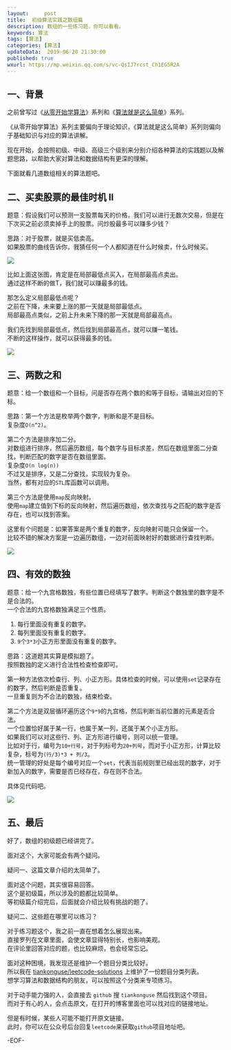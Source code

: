 ```yaml
---   
layout:     post  
title:  初级算法实践之数组篇  
description: 数组的一些练习题，你可以看看。  
keywords: 算法  
tags: [算法]    
categories: [算法]  
updateData:  2019-06-20 21:30:00  
published: true  
wxurl: https://mp.weixin.qq.com/s/vc-QsIJ7rcst_Ch1EG5R2A  
---  
```



## 一、背景  


之前曾写过《[从零开始学算法](https://mp.weixin.qq.com/s/i22rD_BuQK7ex1VrNvZHVg)》系列和《[算法就是这么简单](https://mp.weixin.qq.com/s/LiWtQsLKQRUrouQTmq_egA)》系列。  


《从零开始学算法》系列主要偏向于理论知识，《算法就是这么简单》系列则偏向于基础知识与对应的算法讲解。  


现在开始，会按照初级、中级、高级三个级别来分别介绍各种算法的实践题以及解题思路，以帮助大家对算法和数据结构有更深的理解。  


下面就看几道数组相关的算法题吧。  


## 二、买卖股票的最佳时机 II  


题意：假设我们可以预测一支股票每天的价格，我们可以进行无数次交易，但是在下次买之前必须卖掉手上的股票。问炒股最多可以赚多少钱？  


思路：对于股票，就是买低卖高。  
如果股票的曲线告诉你，我猜任何一个人都知道在什么时候卖，什么时候买。  



![](http://res.tiankonguse.com/images/2019/06/001.png)


比如上面这张图，肯定是在局部最低点买入，在局部最高点卖出。  
通过这样不断的做T，我们就可以赚最多的钱。  


那怎么定义局部最低点呢？  
之前在下降，未来要上涨的那一天就是局部最低点。  
局部最高点类似，之前上升未来下降的那一天就是局部最高点。  



我们先找到局部最低点，然后找到局部最高点，就可以赚一笔钱。  
不断的这样操作，就可以获得最多的钱。  


![](http://res.tiankonguse.com/images/2019/06/002.png)


## 三、两数之和  


题意：给一个数组和一个目标，问是否存在两个数的和等于目标，请输出对应的下标。  


思路：第一个方法是枚举两个数字，判断和是不是目标。  
复杂度`O(n^2)`。  


第二个方法是排序加二分。  
对数组进行排序，然后遍历数组，每个数字与目标求差，然后在数组里面二分查找，判断匹配的数字是否在数组里面。  
复杂度`O(n log(n))`  
不过又是排序，又是二分查找，实现较为复杂。  
当然，都有对应的`STL`库函数可以调用。  


第三个方法是使用`map`反向映射。  
使用`map`建立值到下标的反向映射，然后遍历数组，依次查找与之匹配的数字是否存在，也可以找到答案。  


这里有个问题是：如果答案是两个重复的数字，反向映射可能只会保留一个。  
比较不错的解决方案是一边遍历数组，一边对前面映射好的数据进行查找判断。  



![](http://res.tiankonguse.com/images/2019/06/003.png)


## 四、有效的数独  


题意：给一个九宫格数独，有些位置已经填写了数字。判断这个数独里的数字是不是合法的。  
一个合法的九宫格数独满足三个性质。  


1. 每行里面没有重复的数字。  
2. 每列里面没有重复的数字。  
3. `9`个`3*3`小正方形里面没有重复的数字。  


思路：这道题其实算是模拟题了。  
按照数独的定义进行合法性检查检查即可。  


第一种方法依次检查行、列、小正方形。具体检查的时候，可以使用`set`记录存在的数字，然后判断是否重复。  
一旦重复则为不合法的数独，结束检查。  


第二个方法是双层循环遍历这个`9*9`的九宫格，然后判断当前位置的元素是否合法。  
一个位置恰好属于某一行，也属于某一列，还属于某个小正方形。  
如果我们可以对这些行、列、正方形进行编号，则可以统一管理。  
比如对于行，编号为`10+行号`，对于列标号为`20+列号`，而对于小正方形，计算比较复杂，标号为`(行/3)*3 + 列/3`。  
统一管理的好处是每个编号对应一个`set`，代表当前规则里已经出现的数字，对于新加入的数字，需要是否已经存在，存在则不合法。  


具体见代码吧。  


![](http://res.tiankonguse.com/images/2019/06/004.png)


## 五、最后  


好了，数组的初级题已经讲完了。  


面对这个，大家可能会有两个疑问。  


疑问一、这篇文章介绍的太简单了。  


面对这个问题，其实很容易回答。  
这个是初级篇，所以涉及的题都比较简单。  
等初级篇介绍完后，后面就会介绍比较有挑战的题了。  


疑问二、这些题在哪里可以练习？  


对于练习题这个，我之前一直在想着怎么展现出来。  
直接罗列在文章里面，会使文章显得特别长，也影响美观。  
在评论里回答对应的题，也比较麻烦，也会经常忘记。  


面对这种困境，我发现还是维护一个题目分类比较好。  
所以我在 [tiankonguse/leetcode-solutions](https://github.com/tiankonguse/leetcode-solutions) 上维护了一份题目分类列表。  
想学习算法和数据结构的朋友，可以按照这个分类来专项练习。  


对于动手能力强的人，会直接去 `github` 搜 `tiankonguse` 然后找到这个项目。  
而对于有心的人，会点击原文，在打开的博客里面也可以找对应的链接地址。  


但是有时候，某些人可能不能打开原文链接。  
此时，你可以在公众号后台回复`leetcode`来获取`github`项目地址吧。  



-EOF-  


